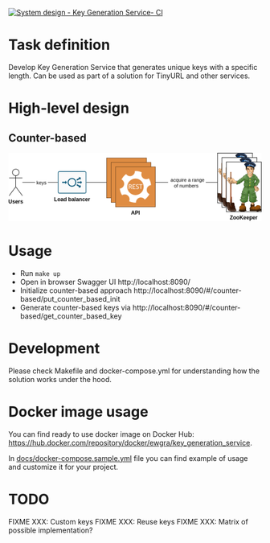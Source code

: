 [![System design - Key Generation Service- CI](https://github.com/ewgRa/test_tasks/workflows/System%20design%20-%20Key%20Generation%20Service-%20CI/badge.svg?branch=master)](https://github.com/ewgRa/test_tasks/actions?query=workflow%3A%22System+design+-+Key+Generation+Service-+CI%22+branch%3Amaster)

# Task definition
Develop Key Generation Service that generates unique keys with a specific length.
Can be used as part of a solution for TinyURL and other services.

# High-level design
## Counter-based
![](docs/high-level-counter-based-design.png)

# Usage
- Run `make up`
- Open in browser Swagger UI http://localhost:8090/
- Initialize counter-based approach http://localhost:8090/#/counter-based/put_counter_based_init
- Generate counter-based keys via http://localhost:8090/#/counter-based/get_counter_based_key

# Development
Please check Makefile and docker-compose.yml for understanding how the solution works under the hood.

# Docker image usage
You can find ready to use docker image on Docker Hub: https://hub.docker.com/repository/docker/ewgra/key_generation_service.

In [docs/docker-compose.sample.yml](docs/docker-compose.sample.yml) file you can find example of usage and customize it for your project.

# TODO
FIXME XXX: Custom keys
FIXME XXX: Reuse keys
FIXME XXX: Matrix of possible implementation?
